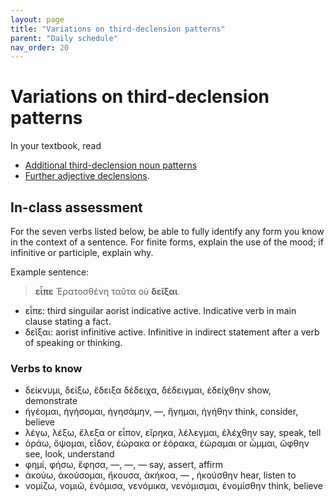 ```yaml
---
layout: page
title: "Variations on third-declension patterns"
parent: "Daily schedule"
nav_order: 20
---
```



# Variations on third-declension patterns


In your textbook, read 


- [Additional third-declension noun patterns](https://hellenike.github.io/textbook/topics/module5/more-third-declension/)
- [Further adjective declensions](https://hellenike.github.io/textbook/topics/module5/adjective%20patterns/).



## In-class assessment

For the seven verbs listed below, be able to fully identify any form you know in the context of a sentence. For finite forms, explain the use of the mood; if infinitive or participle, explain why. 

Example sentence:

> **εἶπε** Ἐρατοσθένη ταῦτα οὐ **δεῖξαι**.


- εἶπε: third singuilar aorist indicative active.  Indicative verb in main clause stating a fact.
- δεῖξαι: aorist infinitive active.  Infinitive in indirect statement after a verb of speaking or thinking.



### Verbs to know



- δείκνυμι, δείξω, ἔδειξα δέδειχα, δέδειγμαι, ἐδείχθην show, demonstrate
- ἡγέομαι, ἡγήσομαι, ἡγησάμην, —, ἥγημαι, ἡγήθην think, consider, believe
- λέγω, λέξω, ἔλεξα or εἶπον, εἴρηκα, λέλεγμαι, ἐλέχθην say, speak, tell
- ὁράω, ὄψομαι, εἶδον, ἑώρακα or ἑόρακα, ἑώραμαι or ὦμμαι, ὤφθην see, look, understand
- φημί, φήσω, ἔφησα, —, —, — say, assert, affirm
- ἀκούω, ἀκούσομαι, ἤκουσα, ἀκήκοα, — , ἠκούσθην hear, listen to
- νομίζω, νομιῶ, ἐνόμισα, νενόμικα, νενόμισμαι, ἐνομίσθην think, believe
